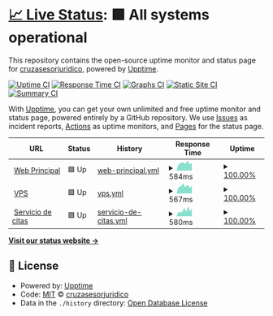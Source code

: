# [📈 Live Status](https://estado.cruzasesorjuridico.com): <!--live status--> **🟩 All systems operational**

This repository contains the open-source uptime monitor and status page for [cruzasesorjuridico](https://estado.cruzasesorjuridico.com), powered by [Upptime](https://github.com/upptime/upptime).

[![Uptime CI](https://github.com/cruzasesorjuridico/estado/workflows/Uptime%20CI/badge.svg)](https://github.com/cruzasesorjuridico/estado/actions?query=workflow%3A%22Uptime+CI%22)
[![Response Time CI](https://github.com/cruzasesorjuridico/estado/workflows/Response%20Time%20CI/badge.svg)](https://github.com/cruzasesorjuridico/estado/actions?query=workflow%3A%22Response+Time+CI%22)
[![Graphs CI](https://github.com/cruzasesorjuridico/estado/workflows/Graphs%20CI/badge.svg)](https://github.com/cruzasesorjuridico/estado/actions?query=workflow%3A%22Graphs+CI%22)
[![Static Site CI](https://github.com/cruzasesorjuridico/estado/workflows/Static%20Site%20CI/badge.svg)](https://github.com/cruzasesorjuridico/estado/actions?query=workflow%3A%22Static+Site+CI%22)
[![Summary CI](https://github.com/cruzasesorjuridico/estado/workflows/Summary%20CI/badge.svg)](https://github.com/cruzasesorjuridico/estado/actions?query=workflow%3A%22Summary+CI%22)

With [Upptime](https://upptime.js.org), you can get your own unlimited and free uptime monitor and status page, powered entirely by a GitHub repository. We use [Issues](https://github.com/cruzasesorjuridico/estado/issues) as incident reports, [Actions](https://github.com/cruzasesorjuridico/estado/actions) as uptime monitors, and [Pages](https://estado.cruzasesorjuridico.com) for the status page.

<!--start: status pages-->
<!-- This summary is generated by Upptime (https://github.com/upptime/upptime) -->
<!-- Do not edit this manually, your changes will be overwritten -->
<!-- prettier-ignore -->
| URL | Status | History | Response Time | Uptime |
| --- | ------ | ------- | ------------- | ------ |
| <img alt="" src="https://icons.duckduckgo.com/ip3/cruzasesorjuridico.com.ico" height="13"> [Web Principal](https://cruzasesorjuridico.com) | 🟩 Up | [web-principal.yml](https://github.com/cruzasesorjuridico/estado/commits/HEAD/history/web-principal.yml) | <details><summary><img alt="Response time graph" src="./graphs/web-principal/response-time-week.png" height="20"> 584ms</summary><br><a href="https://estado.cruzasesorjuridico.com/history/web-principal"><img alt="Response time 481" src="https://img.shields.io/endpoint?url=https%3A%2F%2Fraw.githubusercontent.com%2Fcruzasesorjuridico%2Festado%2FHEAD%2Fapi%2Fweb-principal%2Fresponse-time.json"></a><br><a href="https://estado.cruzasesorjuridico.com/history/web-principal"><img alt="24-hour response time 587" src="https://img.shields.io/endpoint?url=https%3A%2F%2Fraw.githubusercontent.com%2Fcruzasesorjuridico%2Festado%2FHEAD%2Fapi%2Fweb-principal%2Fresponse-time-day.json"></a><br><a href="https://estado.cruzasesorjuridico.com/history/web-principal"><img alt="7-day response time 584" src="https://img.shields.io/endpoint?url=https%3A%2F%2Fraw.githubusercontent.com%2Fcruzasesorjuridico%2Festado%2FHEAD%2Fapi%2Fweb-principal%2Fresponse-time-week.json"></a><br><a href="https://estado.cruzasesorjuridico.com/history/web-principal"><img alt="30-day response time 626" src="https://img.shields.io/endpoint?url=https%3A%2F%2Fraw.githubusercontent.com%2Fcruzasesorjuridico%2Festado%2FHEAD%2Fapi%2Fweb-principal%2Fresponse-time-month.json"></a><br><a href="https://estado.cruzasesorjuridico.com/history/web-principal"><img alt="1-year response time 482" src="https://img.shields.io/endpoint?url=https%3A%2F%2Fraw.githubusercontent.com%2Fcruzasesorjuridico%2Festado%2FHEAD%2Fapi%2Fweb-principal%2Fresponse-time-year.json"></a></details> | <details><summary><a href="https://estado.cruzasesorjuridico.com/history/web-principal">100.00%</a></summary><a href="https://estado.cruzasesorjuridico.com/history/web-principal"><img alt="All-time uptime 99.76%" src="https://img.shields.io/endpoint?url=https%3A%2F%2Fraw.githubusercontent.com%2Fcruzasesorjuridico%2Festado%2FHEAD%2Fapi%2Fweb-principal%2Fuptime.json"></a><br><a href="https://estado.cruzasesorjuridico.com/history/web-principal"><img alt="24-hour uptime 100.00%" src="https://img.shields.io/endpoint?url=https%3A%2F%2Fraw.githubusercontent.com%2Fcruzasesorjuridico%2Festado%2FHEAD%2Fapi%2Fweb-principal%2Fuptime-day.json"></a><br><a href="https://estado.cruzasesorjuridico.com/history/web-principal"><img alt="7-day uptime 100.00%" src="https://img.shields.io/endpoint?url=https%3A%2F%2Fraw.githubusercontent.com%2Fcruzasesorjuridico%2Festado%2FHEAD%2Fapi%2Fweb-principal%2Fuptime-week.json"></a><br><a href="https://estado.cruzasesorjuridico.com/history/web-principal"><img alt="30-day uptime 97.79%" src="https://img.shields.io/endpoint?url=https%3A%2F%2Fraw.githubusercontent.com%2Fcruzasesorjuridico%2Festado%2FHEAD%2Fapi%2Fweb-principal%2Fuptime-month.json"></a><br><a href="https://estado.cruzasesorjuridico.com/history/web-principal"><img alt="1-year uptime 99.75%" src="https://img.shields.io/endpoint?url=https%3A%2F%2Fraw.githubusercontent.com%2Fcruzasesorjuridico%2Festado%2FHEAD%2Fapi%2Fweb-principal%2Fuptime-year.json"></a></details>
| <img alt="" src="https://icons.duckduckgo.com/ip3/vps.cruzasesorjuridico.com.ico" height="13"> [VPS](https://vps.cruzasesorjuridico.com) | 🟩 Up | [vps.yml](https://github.com/cruzasesorjuridico/estado/commits/HEAD/history/vps.yml) | <details><summary><img alt="Response time graph" src="./graphs/vps/response-time-week.png" height="20"> 567ms</summary><br><a href="https://estado.cruzasesorjuridico.com/history/vps"><img alt="Response time 580" src="https://img.shields.io/endpoint?url=https%3A%2F%2Fraw.githubusercontent.com%2Fcruzasesorjuridico%2Festado%2FHEAD%2Fapi%2Fvps%2Fresponse-time.json"></a><br><a href="https://estado.cruzasesorjuridico.com/history/vps"><img alt="24-hour response time 588" src="https://img.shields.io/endpoint?url=https%3A%2F%2Fraw.githubusercontent.com%2Fcruzasesorjuridico%2Festado%2FHEAD%2Fapi%2Fvps%2Fresponse-time-day.json"></a><br><a href="https://estado.cruzasesorjuridico.com/history/vps"><img alt="7-day response time 567" src="https://img.shields.io/endpoint?url=https%3A%2F%2Fraw.githubusercontent.com%2Fcruzasesorjuridico%2Festado%2FHEAD%2Fapi%2Fvps%2Fresponse-time-week.json"></a><br><a href="https://estado.cruzasesorjuridico.com/history/vps"><img alt="30-day response time 636" src="https://img.shields.io/endpoint?url=https%3A%2F%2Fraw.githubusercontent.com%2Fcruzasesorjuridico%2Festado%2FHEAD%2Fapi%2Fvps%2Fresponse-time-month.json"></a><br><a href="https://estado.cruzasesorjuridico.com/history/vps"><img alt="1-year response time 580" src="https://img.shields.io/endpoint?url=https%3A%2F%2Fraw.githubusercontent.com%2Fcruzasesorjuridico%2Festado%2FHEAD%2Fapi%2Fvps%2Fresponse-time-year.json"></a></details> | <details><summary><a href="https://estado.cruzasesorjuridico.com/history/vps">100.00%</a></summary><a href="https://estado.cruzasesorjuridico.com/history/vps"><img alt="All-time uptime 97.92%" src="https://img.shields.io/endpoint?url=https%3A%2F%2Fraw.githubusercontent.com%2Fcruzasesorjuridico%2Festado%2FHEAD%2Fapi%2Fvps%2Fuptime.json"></a><br><a href="https://estado.cruzasesorjuridico.com/history/vps"><img alt="24-hour uptime 100.00%" src="https://img.shields.io/endpoint?url=https%3A%2F%2Fraw.githubusercontent.com%2Fcruzasesorjuridico%2Festado%2FHEAD%2Fapi%2Fvps%2Fuptime-day.json"></a><br><a href="https://estado.cruzasesorjuridico.com/history/vps"><img alt="7-day uptime 100.00%" src="https://img.shields.io/endpoint?url=https%3A%2F%2Fraw.githubusercontent.com%2Fcruzasesorjuridico%2Festado%2FHEAD%2Fapi%2Fvps%2Fuptime-week.json"></a><br><a href="https://estado.cruzasesorjuridico.com/history/vps"><img alt="30-day uptime 97.80%" src="https://img.shields.io/endpoint?url=https%3A%2F%2Fraw.githubusercontent.com%2Fcruzasesorjuridico%2Festado%2FHEAD%2Fapi%2Fvps%2Fuptime-month.json"></a><br><a href="https://estado.cruzasesorjuridico.com/history/vps"><img alt="1-year uptime 97.92%" src="https://img.shields.io/endpoint?url=https%3A%2F%2Fraw.githubusercontent.com%2Fcruzasesorjuridico%2Festado%2FHEAD%2Fapi%2Fvps%2Fuptime-year.json"></a></details>
| <img alt="" src="https://icons.duckduckgo.com/ip3/book.cruzasesorjuridico.com.ico" height="13"> [Servicio de citas](https://book.cruzasesorjuridico.com) | 🟩 Up | [servicio-de-citas.yml](https://github.com/cruzasesorjuridico/estado/commits/HEAD/history/servicio-de-citas.yml) | <details><summary><img alt="Response time graph" src="./graphs/servicio-de-citas/response-time-week.png" height="20"> 580ms</summary><br><a href="https://estado.cruzasesorjuridico.com/history/servicio-de-citas"><img alt="Response time 1003" src="https://img.shields.io/endpoint?url=https%3A%2F%2Fraw.githubusercontent.com%2Fcruzasesorjuridico%2Festado%2FHEAD%2Fapi%2Fservicio-de-citas%2Fresponse-time.json"></a><br><a href="https://estado.cruzasesorjuridico.com/history/servicio-de-citas"><img alt="24-hour response time 759" src="https://img.shields.io/endpoint?url=https%3A%2F%2Fraw.githubusercontent.com%2Fcruzasesorjuridico%2Festado%2FHEAD%2Fapi%2Fservicio-de-citas%2Fresponse-time-day.json"></a><br><a href="https://estado.cruzasesorjuridico.com/history/servicio-de-citas"><img alt="7-day response time 580" src="https://img.shields.io/endpoint?url=https%3A%2F%2Fraw.githubusercontent.com%2Fcruzasesorjuridico%2Festado%2FHEAD%2Fapi%2Fservicio-de-citas%2Fresponse-time-week.json"></a><br><a href="https://estado.cruzasesorjuridico.com/history/servicio-de-citas"><img alt="30-day response time 579" src="https://img.shields.io/endpoint?url=https%3A%2F%2Fraw.githubusercontent.com%2Fcruzasesorjuridico%2Festado%2FHEAD%2Fapi%2Fservicio-de-citas%2Fresponse-time-month.json"></a><br><a href="https://estado.cruzasesorjuridico.com/history/servicio-de-citas"><img alt="1-year response time 1003" src="https://img.shields.io/endpoint?url=https%3A%2F%2Fraw.githubusercontent.com%2Fcruzasesorjuridico%2Festado%2FHEAD%2Fapi%2Fservicio-de-citas%2Fresponse-time-year.json"></a></details> | <details><summary><a href="https://estado.cruzasesorjuridico.com/history/servicio-de-citas">100.00%</a></summary><a href="https://estado.cruzasesorjuridico.com/history/servicio-de-citas"><img alt="All-time uptime 98.64%" src="https://img.shields.io/endpoint?url=https%3A%2F%2Fraw.githubusercontent.com%2Fcruzasesorjuridico%2Festado%2FHEAD%2Fapi%2Fservicio-de-citas%2Fuptime.json"></a><br><a href="https://estado.cruzasesorjuridico.com/history/servicio-de-citas"><img alt="24-hour uptime 100.00%" src="https://img.shields.io/endpoint?url=https%3A%2F%2Fraw.githubusercontent.com%2Fcruzasesorjuridico%2Festado%2FHEAD%2Fapi%2Fservicio-de-citas%2Fuptime-day.json"></a><br><a href="https://estado.cruzasesorjuridico.com/history/servicio-de-citas"><img alt="7-day uptime 100.00%" src="https://img.shields.io/endpoint?url=https%3A%2F%2Fraw.githubusercontent.com%2Fcruzasesorjuridico%2Festado%2FHEAD%2Fapi%2Fservicio-de-citas%2Fuptime-week.json"></a><br><a href="https://estado.cruzasesorjuridico.com/history/servicio-de-citas"><img alt="30-day uptime 97.71%" src="https://img.shields.io/endpoint?url=https%3A%2F%2Fraw.githubusercontent.com%2Fcruzasesorjuridico%2Festado%2FHEAD%2Fapi%2Fservicio-de-citas%2Fuptime-month.json"></a><br><a href="https://estado.cruzasesorjuridico.com/history/servicio-de-citas"><img alt="1-year uptime 98.64%" src="https://img.shields.io/endpoint?url=https%3A%2F%2Fraw.githubusercontent.com%2Fcruzasesorjuridico%2Festado%2FHEAD%2Fapi%2Fservicio-de-citas%2Fuptime-year.json"></a></details>

<!--end: status pages-->

[**Visit our status website →**](https://estado.cruzasesorjuridico.com)

## 📄 License

- Powered by: [Upptime](https://github.com/upptime/upptime)
- Code: [MIT](./LICENSE) © [cruzasesorjuridico](https://estado.cruzasesorjuridico.com)
- Data in the `./history` directory: [Open Database License](https://opendatacommons.org/licenses/odbl/1-0/)
